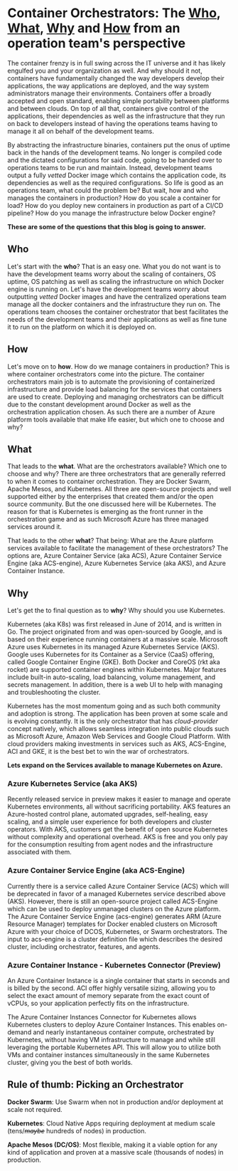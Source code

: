 # Container Orchestrators: The [Who](#who), [What](#what), [Why](#why) and [How](#how) from an operation team's perspective

The container frenzy is in full swing across the IT universe and it has likely engulfed you and your organization as well. And why should it not, containers have fundamentally changed the way developers develop their applications, the way applications are deployed, and the way system administrators manage their environments. Containers offer a broadly accepted and open standard, enabling simple portability between platforms and between clouds. On top of all that, containers give control of the applications, their dependencies as well as the infrastructure that they run on back to developers instead of having the operations teams having to manage it all on behalf of the development teams. 

By abstracting the infrastructure binaries, containers put the onus of uptime back in the hands of the development teams. No longer is compiled code and the dictated configurations for said code, going to be handed over to operations teams to be run and maintain. Instead, development teams output a fully *vetted* Docker image which contains the application code, its dependencies as well as the required configurations. So life is good as an operations team, what could the problem be? But wait, how and who manages the containers in production? How do you scale a container for load? How do you deploy new containers in production as part of a CI/CD pipeline? How do you manage the infrastructure below Docker engine? 

**These are some of the questions that this blog is going to answer.**

## Who
Let's start with the **who**? That is an easy one. What you do not want is to have the development teams worry about the scaling of containers, OS uptime, OS patching as well as scaling the infrastructure on which Docker engine is running on. Let's have the development teams worry about outputting *vetted* Docker images and have the centralized operations team manage all the docker containers and the infrastructure they run on. The operations team chooses the container orchestrator that best facilitates the needs of the development teams and their applications as well as fine tune it to run on the platform on which it is deployed on.

## How
Let's move on to **how**. How do we manage containers in production? This is where container orchestrators come into the picture. The container orchestrators main job is to automate the provisioning of containerized infrastructure and provide load balancing for the services that containers are used to create. Deploying and managing orchestrators can be difficult due to the constant development around Docker as well as the orchestration application chosen. As such there are a number of Azure platform tools available that make life easier, but which one to choose and why? 

## What
That leads to the **what**. What are the orchestrators available? Which one to choose and why? There are three orchestrators that are generally referred to when it comes to container orchestration. They are Docker Swarm, Apache Mesos, and Kubernetes. All three are open-source projects and well supported either by the enterprises that created them and/or the open source community. But the one discussed here will be Kubernetes. The reason for that is Kubernetes is emerging as the front runner in the orchestration game and as such Microsoft Azure has three managed services around it.

That leads to the other **what**? That being: What are the Azure platform services available to facilitate the management of these orchestrators? The options are, Azure Container Service (aka ACS), Azure Container Service Engine (aka ACS-engine), Azure Kubernetes Service (aka AKS), and Azure Container Instance.

## Why
Let's get the to final question as to **why**? Why should you use Kubernetes.

Kubernetes (aka K8s) was first released in June of 2014, and is written in Go. The project originated from and was open-sourced by Google, and is based on their experience running containers at a massive scale. Microsoft Azure uses Kubernetes in its managed Azure Kubernetes Service (AKS). Google uses Kubernetes for its Container as a Service (CaaS) offering, called Google Container Engine (GKE). Both Docker and CoreOS (rkt aka rocket) are supported container engines within Kubernetes. Major features include built-in auto-scaling, load balancing, volume management, and secrets management. In addition, there is a web UI to help with managing and troubleshooting the cluster.

Kubernetes has the most momentum going and as such both community and adoption is strong. The application has been proven at some scale and is evolving constantly. It is the only orchestrator that has *cloud-provider* concept natively, which allows seamless integration into public clouds such as Microsoft Azure, Amazon Web Services and Google Cloud Platform. With cloud providers making investments in services such as AKS, ACS-Engine, ACI and GKE, it is the best bet to win the war of orchestrators.

**Lets expand on the Services available to manage Kubernetes on Azure.**
### Azure Kubernetes Service (aka AKS)
Recently released service in preview makes it easier to manage and operate Kubernetes environments, all without sacrificing portability. AKS features an Azure-hosted control plane, automated upgrades, self-healing, easy scaling, and a simple user experience for both developers and cluster operators. With AKS, customers get the benefit of open source Kubernetes without complexity and operational overhead. AKS is free and you only pay for the consumption resulting from agent nodes and the infrastructure associated with them.

### Azure Container Service Engine (aka ACS-Engine)
Currently there is a service called Azure Container Service (ACS) which will be deprecated in favor of a managed Kubernetes service described above (AKS). However, there is still an open-source project called ACS-Engine which can be used to deploy unmanaged clusters on the Azure platform. The Azure Container Service Engine (acs-engine) generates ARM (Azure Resource Manager) templates for Docker enabled clusters on Microsoft Azure with your choice of DCOS, Kubernetes, or Swarm orchestrators. The input to acs-engine is a cluster definition file which describes the desired cluster, including orchestrator, features, and agents. 

### Azure Container Instance - Kubernetes Connector (Preview)
An Azure Container Instance is a single container that starts in seconds and is billed by the second. ACI offer highly versatile sizing, allowing you to select the exact amount of memory separate from the exact count of vCPUs, so your application perfectly fits on the infrastructure. 

The Azure Container Instances Connector for Kubernetes allows Kubernetes clusters to deploy Azure Container Instances. This enables on-demand and nearly instantaneous container compute, orchestrated by Kubernetes, without having VM infrastructure to manage and while still leveraging the portable Kubernetes API. This will allow you to utilize both VMs and container instances simultaneously in the same Kubernetes cluster, giving you the best of both worlds.

## Rule of thumb: Picking an Orchestrator

**Docker Swarm**: Use Swarm when not in production and/or deployment at scale not required.

**Kubernetes**: Cloud Native Apps requiring deployment at medium scale (tens/~~*maybe*~~ hundreds of nodes) in production.

**Apache Mesos (DC/OS)**: Most flexible, making it a viable option for any kind of application and proven at a massive scale (thousands of nodes) in production.
